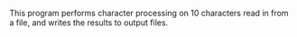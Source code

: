 This program performs character processing on 10 characters read in from a file, and writes the results to output files.
